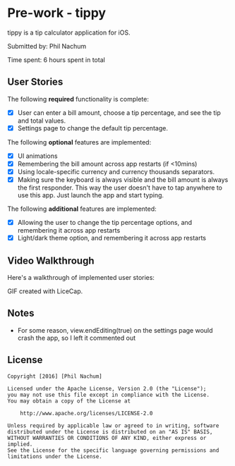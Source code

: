 # Pre-work - tippy
tippy is a tip calculator application for iOS.

Submitted by: Phil Nachum

Time spent: 6 hours spent in total

## User Stories

The following **required** functionality is complete:
* [x] User can enter a bill amount, choose a tip percentage, and see the tip and total values.
* [x] Settings page to change the default tip percentage.

The following **optional** features are implemented:

* [x] UI animations
* [x] Remembering the bill amount across app restarts (if <10mins)
* [x] Using locale-specific currency and currency thousands separators.
* [x] Making sure the keyboard is always visible and the bill amount is always the first responder. This way the user doesn't have to tap anywhere to use this app. Just launch the app and start typing.

The following **additional** features are implemented:

- [x] Allowing the user to change the tip percentage options, and remembering it across app restarts
- [x] Light/dark theme option, and remembering it across app restarts

## Video Walkthrough

Here's a walkthrough of implemented user stories:

GIF created with LiceCap.

## Notes

- For some reason, view.endEditing(true) on the settings page would crash the app, so I left it commented out

## License

    Copyright [2016] [Phil Nachum]

    Licensed under the Apache License, Version 2.0 (the "License");
    you may not use this file except in compliance with the License.
    You may obtain a copy of the License at

        http://www.apache.org/licenses/LICENSE-2.0

    Unless required by applicable law or agreed to in writing, software
    distributed under the License is distributed on an "AS IS" BASIS,
    WITHOUT WARRANTIES OR CONDITIONS OF ANY KIND, either express or implied.
    See the License for the specific language governing permissions and
    limitations under the License.
